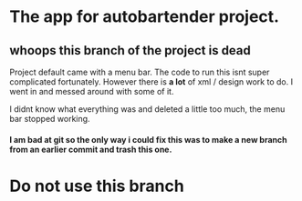 # The app for autobartender project. 

## whoops this branch of the project is dead

Project default came with a menu bar. The code to run this isnt super complicated fortunately. However there is **a lot** of xml / design work to do. I went in and messed around with some of it.

I didnt know what everything was and deleted a little too much, the menu bar stopped working.

#### I am bad at git so the only way i could fix this was to make a new branch from an earlier commit and trash this one.

# Do not use this branch


